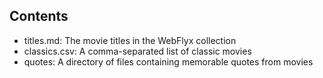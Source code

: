 ## Contents

* titles.md: The movie titles in the WebFlyx collection
* classics.csv: A comma-separated list of classic movies
* quotes: A directory of files containing memorable quotes from movies
